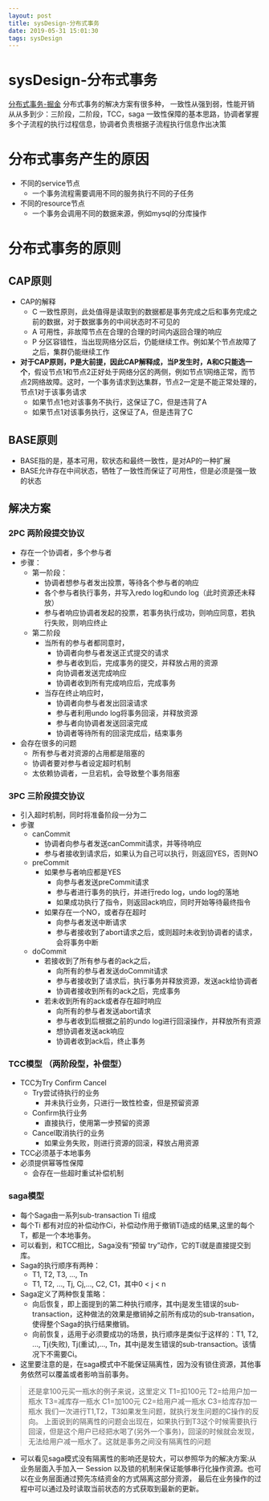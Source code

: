 ```yaml
--- 
layout: post 
title: sysDesign-分布式事务 
date: 2019-05-31 15:01:30 
tags: sysDesign 
---
```

# sysDesign-分布式事务
[分布式事务-掘金](https://juejin.im/post/5b5a0bf9f265da0f6523913b)
分布式事务的解决方案有很多种，
一致性从强到弱，性能开销从从多到少：三阶段，二阶段，TCC，saga
一致性保障的基本思路，协调者掌握多个子流程的执行过程信息，协调者负责根据子流程执行信息作出决策

# 分布式事务产生的原因
* 不同的service节点
    * 一个事务流程需要调用不同的服务执行不同的子任务
* 不同的resource节点
    * 一个事务会调用不同的数据来源，例如mysql的分库操作

# 分布式事务的原则
## CAP原则
* CAP的解释
    * C 一致性原则，此处值得是读取到的数据都是事务完成之后和事务完成之前的数据，对于数据事务的中间状态时不可见的
    * A 可用性，非故障节点在合理的合理的时间内返回合理的响应
    * P 分区容错性，当出现网络分区后，仍能继续工作。例如某个节点故障了之后，集群仍能继续工作
* **对于CAP原则，P是大前提，因此CAP解释成，当P发生时，A和C只能选一个**，假设节点1和节点2正好处于网络分区的两侧，例如节点1网络正常，而节点2网络故障。这时，一个事务请求到达集群，节点2一定是不能正常处理的，节点1对于该事务请求
    * 如果节点1也对该事务不执行，这保证了C，但是违背了A
    * 如果节点1对该事务执行，这保证了A，但是违背了C

## BASE原则
* BASE指的是，基本可用，软状态和最终一致性，是对AP的一种扩展
* BASE允许存在中间状态，牺牲了一致性而保证了可用性，但是必须是强一致的状态

## 解决方案
### 2PC 两阶段提交协议

* 存在一个协调者，多个参与者
* 步骤：
    * 第一阶段：
        * 协调者想参与者发出投票，等待各个参与者的响应
        * 各个参与者执行事务，并写入redo log和undo log（此时资源还未释放）
        * 参与者响应协调者发起的投票，若事务执行成功，则响应同意，若执行失败，则响应终止
    * 第二阶段
        * 当所有的参与者都同意时，
            * 协调者向参与者发送正式提交的请求
            * 参与者收到后，完成事务的提交，并释放占用的资源
            * 向协调者发送完成响应
            * 协调者收到所有完成响应后，完成事务
        * 当存在终止响应时，
            * 协调者向参与者发出回滚请求
            * 参与者利用undo log将事务回滚，并释放资源
            * 参与者向协调者发送回滚完成
            * 协调者等待所有的回滚完成后，结束事务
* 会存在很多的问题
    * 所有参与者对资源的占用都是阻塞的
    * 协调者要对参与者设定超时机制
    * 太依赖协调者，一旦宕机，会导致整个事务阻塞

### 3PC 三阶段提交协议
* 引入超时机制，同时将准备阶段一分为二
* 步骤
    * canCommit
        * 协调者向参与者发送canCommit请求，并等待响应
        * 参与者接收到请求后，如果认为自己可以执行，则返回YES，否则NO
    * preCommit
        * 如果参与者响应都是YES
            * 向参与者发送preCommit请求
            * 参与者进行事务的执行，并进行redo log，undo log的落地
            * 如果成功执行了指令，则返回ack响应，同时开始等待最终指令
        * 如果存在一个NO，或者存在超时
            * 向参与者发送中断请求
            * 参与者接收到了abort请求之后，或则超时未收到协调者的请求，会将事务中断
    * doCommit
        * 若接收到了所有参与者的ack之后，
            * 向所有的参与者发送doCommit请求
            * 参与者接收到了请求后，执行事务并释放资源，发送ack给协调者
            * 协调者接收到所有的ack之后，完成事务
        * 若未收到所有的ack或者存在超时响应
            * 向所有的参与者发送abort请求
            * 参与者收到后根据之前的undo log进行回滚操作，并释放所有资源
            * 想协调者发送ack响应
            * 协调者收到ack后，终止事务

### TCC模型 （两阶段型，补偿型）
* TCC为Try Confirm Cancel
    * Try尝试待执行的业务
        * 并未执行业务，只进行一致性检查，但是预留资源
    * Confirm执行业务
        * 直接执行，使用第一步预留的资源
    * Cancel取消执行的业务
        * 如果业务失败，则进行资源的回滚，释放占用资源
* TCC必须基于本地事务
* 必须提供幂等性保障
    * 会存在一些超时重试补偿机制

### saga模型
* 每个Saga由一系列sub-transaction Ti 组成
* 每个Ti 都有对应的补偿动作Ci，补偿动作用于撤销Ti造成的结果,这里的每个T，都是一个本地事务。
* 可以看到，和TCC相比，Saga没有“预留 try”动作，它的Ti就是直接提交到库。
* Saga的执行顺序有两种：
    * T1, T2, T3, ..., Tn
    * T1, T2, ..., Tj, Cj,..., C2, C1，其中0 < j < n
* Saga定义了两种恢复策略：
    * 向后恢复，即上面提到的第二种执行顺序，其中j是发生错误的sub-transaction，这种做法的效果是撤销掉之前所有成功的sub-transation，使得整个Saga的执行结果撤销。
    * 向前恢复，适用于必须要成功的场景，执行顺序是类似于这样的：T1, T2, ..., Tj(失败), Tj(重试),..., Tn，其中j是发生错误的sub-transaction。该情况下不需要Ci。
* 这里要注意的是，在saga模式中不能保证隔离性，因为没有锁住资源，其他事务依然可以覆盖或者影响当前事务。
> 还是拿100元买一瓶水的例子来说，这里定义
T1=扣100元 T2=给用户加一瓶水 T3=减库存一瓶水
C1=加100元 C2=给用户减一瓶水 C3=给库存加一瓶水
我们一次进行T1,T2，T3如果发生问题，就执行发生问题的C操作的反向。
上面说到的隔离性的问题会出现在，如果执行到T3这个时候需要执行回滚，但是这个用户已经把水喝了(另外一个事务)，回滚的时候就会发现，无法给用户减一瓶水了。这就是事务之间没有隔离性的问题
* 可以看见saga模式没有隔离性的影响还是较大，可以参照华为的解决方案:从业务层面入手加入一 Session 以及锁的机制来保证能够串行化操作资源。也可以在业务层面通过预先冻结资金的方式隔离这部分资源， 最后在业务操作的过程中可以通过及时读取当前状态的方式获取到最新的更新。
